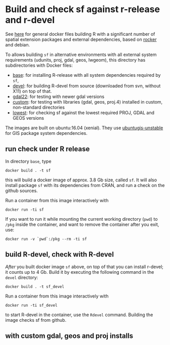 # Build and check sf against r-release and r-devel

See [here](https://github.com/rocker-org/geospatial) for general docker files building R with a significant number of spatial extension packages and external dependencies, based on [rocker](https://github.com/rocker-org/rocker) and debian.

To allows building `sf` in alternative environments with all
external system requirements (udunits, proj, gdal, geos, lwgeom),
this directory has subdirectories with Docker files:

* [base](base): for installing R-release with all system dependencies required by `sf`, 
* [devel](devel): for building R-devel from source (downloaded from svn, without X11) on top of that. 
* [gdal22](gdal22): for testing with newer gdal versions
* [custom](custom): for testing with libraries (gdal, geos, proj.4) installed in custom, non-standard directories
* [lowest](lowest): for checking sf against the lowest required PROJ, GDAL and GEOS versions

The images are built on ubuntu:16.04 (xenial). They use [ubuntugis-unstable](https://launchpad.net/~ubuntugis/+archive/ubuntu/ubuntugis-unstable) for GIS package system dependencies.

## run check under R release

In directory `base`, type

    docker build . -t sf

this will build a docker image of approx. 3.8 Gb size, called `sf`. It will also install package `sf` with its dependencies from CRAN, and run a check on the github sources.

Run a container from this image interactively with 

	docker run -ti sf

If you want to run it while mounting the current working directory (`pwd`) to `/pkg` inside the container, and want to remove the container after you exit, use:

	docker run -v `pwd`:/pkg --rm -ti sf

## build R-devel, check with R-devel

_After_ you built docker image `sf` above, on top of that you can install r-devel; it counts up to 4 Gb. Build it by executing the following command in the `devel` directory: 

    docker build . -t sf_devel

Run a container from this image interactively with

	docker run -ti sf_devel

to start R-devel in the container, use the `Rdevel` command. Building the image checks sf from github.

## with custom gdal, geos and proj installs
